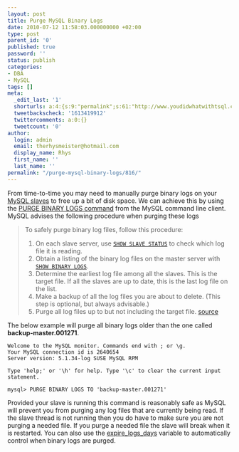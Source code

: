 ```yaml
---
layout: post
title: Purge MySQL Binary Logs
date: 2010-07-12 11:58:03.000000000 +02:00
type: post
parent_id: '0'
published: true
password: ''
status: publish
categories:
- DBA
- MySQL
tags: []
meta:
  _edit_last: '1'
  shorturls: a:4:{s:9:"permalink";s:61:"http://www.youdidwhatwithtsql.com/purge-mysql-binary-logs/816";s:7:"tinyurl";s:26:"http://tinyurl.com/327k9ru";s:4:"isgd";s:18:"http://is.gd/doW0T";s:5:"bitly";s:20:"http://bit.ly/9dwMJN";}
  tweetbackscheck: '1613419912'
  twittercomments: a:0:{}
  tweetcount: '0'
author:
  login: admin
  email: therhysmeister@hotmail.com
  display_name: Rhys
  first_name: ''
  last_name: ''
permalink: "/purge-mysql-binary-logs/816/"
---
```

From time-to-time you may need to manually purge binary logs on your [MySQL slaves](http://dev.mysql.com/doc/refman/5.1/en/replication.html "MySQL replication") to free up a bit of disk space. We can achieve this by using the [PURGE BINARY LOGS command](http://dev.mysql.com/doc/refman/5.5/en/purge-binary-logs.html "PURGE BINARY LOGS") from the MySQL command line client. MySQL advises the following procedure when purging these logs

> To safely purge binary log files, follow this procedure:
> 
> 1. On each slave server, use [`SHOW SLAVE STATUS`](http://dev.mysql.com/doc/refman/5.5/en/show-slave-status.html "12.4.5.35. SHOW SLAVE STATUS Syntax") to check which log file it is reading.
> 2. Obtain a listing of the binary log files on the master server with [`SHOW BINARY LOGS`](http://dev.mysql.com/doc/refman/5.5/en/show-binary-logs.html "12.4.5.2. SHOW BINARY LOGS Syntax").
> 3. Determine the earliest log file among all the slaves. This is the target file. If all the slaves are up to date, this is the last log file on the list.
> 4. Make a backup of all the log files you are about to delete. (This step is optional, but always advisable.)
> 5. Purge all log files up to but not including the target file. [source](http://dev.mysql.com/doc/refman/5.5/en/purge-binary-logs.html "MySQL purge binary logs")

The below example will purge all binary logs older than the one called **backup-master.001271**.

```
Welcome to the MySQL monitor. Commands end with ; or \g.
Your MySQL connection id is 2640654
Server version: 5.1.34-log SUSE MySQL RPM

Type 'help;' or '\h' for help. Type '\c' to clear the current input statement.

mysql> PURGE BINARY LOGS TO 'backup-master.001271'
```

Provided your slave is running this command is reasonably safe as MySQL will prevent you from purging any log files that are currently being read. If the slave thread is not running then you do have to make sure you are not purging a needed file. If you purge a needed file the slave will break when it is restarted. You can also use the [expire\_logs\_days](http://dev.mysql.com/doc/refman/5.0/en/server-system-variables.html#sysvar_expire_logs_days "expire\_logs\_days in my.cnf") variable to automatically control when binary logs are purged.

